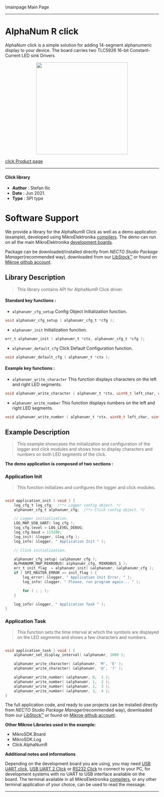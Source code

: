 \mainpage Main Page

---
# AlphaNum R click

AlphaNum click is a simple solution for adding 14-segment alphanumeric display to your device. The board carries two TLC5926 16-bit Constant-Current LED sink Drivers

<p align="center">
  <img src="https://download.mikroe.com/images/click_for_ide/alphanumr_click.png" height=300px>
</p>

[click Product page](https://www.mikroe.com/alphanum-r-click)

---


#### Click library

- **Author**        : Stefan Ilic
- **Date**          : Jun 2021.
- **Type**          : SPI type


# Software Support

We provide a library for the AlphaNumR Click
as well as a demo application (example), developed using MikroElektronika
[compilers](https://www.mikroe.com/necto-studio).
The demo can run on all the main MikroElektronika [development boards](https://www.mikroe.com/development-boards).

Package can be downloaded/installed directly from *NECTO Studio Package Manager*(recommended way), downloaded from our [LibStock&trade;](https://libstock.mikroe.com) or found on [Mikroe github account](https://github.com/MikroElektronika/mikrosdk_click_v2/tree/master/clicks).

## Library Description

> This library contains API for AlphaNumR Click driver.

#### Standard key functions :

- `alphanumr_cfg_setup` Config Object Initialization function.
```c
void alphanumr_cfg_setup ( alphanumr_cfg_t *cfg );
```

- `alphanumr_init` Initialization function.
```c
err_t alphanumr_init ( alphanumr_t *ctx, alphanumr_cfg_t *cfg );
```

- `alphanumr_default_cfg` Click Default Configuration function.
```c
void alphanumr_default_cfg ( alphanumr_t *ctx );
```

#### Example key functions :

- `alphanumr_write_character` This function displays characters on the left and right LED segments.
```c
void alphanumr_write_character ( alphanumr_t *ctx, uint8_t left_char, uint8_t right_char );
```

- `alphanumr_write_number` This function displays numbers on the left and right LED segments.
```c
void alphanumr_write_number ( alphanumr_t *ctx, uint8_t left_char, uint8_t right_char );
```

## Example Description

> This example showcases the initialization and configuration of the logger and click modules and shows how to display characters and numbers on both LED segments of the click.

**The demo application is composed of two sections :**

### Application Init

> This function initializes and configures the logger and click modules.

```c

void application_init ( void ) {
    log_cfg_t log_cfg;  /**< Logger config object. */
    alphanumr_cfg_t alphanumr_cfg;  /**< Click config object. */

    // Logger initialization.
    LOG_MAP_USB_UART( log_cfg );
    log_cfg.level = LOG_LEVEL_DEBUG;
    log_cfg.baud = 115200;
    log_init( &logger, &log_cfg );
    log_info( &logger, " Application Init " );

    // Click initialization.

    alphanumr_cfg_setup( &alphanumr_cfg );
    ALPHANUMR_MAP_MIKROBUS( alphanumr_cfg, MIKROBUS_1 );
    err_t init_flag  = alphanumr_init( &alphanumr, &alphanumr_cfg );
    if ( SPI_MASTER_ERROR == init_flag ) {
        log_error( &logger, " Application Init Error. " );
        log_info( &logger, " Please, run program again... " );

        for ( ; ; );
    }

    log_info( &logger, " Application Task " );
}

```

### Application Task

> This function sets the time interval at which the symbols are displayed on the LED segments and shows a few characters and numbers.

```c

void application_task ( void ) {
    alphanumr_set_display_interval( &alphanumr, 1000 );

    alphanumr_write_character( &alphanumr, 'M', 'E' );
    alphanumr_write_character( &alphanumr, '@', '?' );

    alphanumr_write_number( &alphanumr, 0,  1 );
    alphanumr_write_number( &alphanumr, 1,  2 );
    alphanumr_write_number( &alphanumr, 2,  3 );
    alphanumr_write_number( &alphanumr, 3,  4 );
}


```


The full application code, and ready to use projects can be installed directly from *NECTO Studio Package Manager*(recommended way), downloaded from our [LibStock&trade;](https://libstock.mikroe.com) or found on [Mikroe github account](https://github.com/MikroElektronika/mikrosdk_click_v2/tree/master/clicks).

**Other Mikroe Libraries used in the example:**

- MikroSDK.Board
- MikroSDK.Log
- Click.AlphaNumR

**Additional notes and informations**

Depending on the development board you are using, you may need
[USB UART click](http://shop.mikroe.com/usb-uart-click),
[USB UART 2 Click](http://shop.mikroe.com/usb-uart-2-click) or
[RS232 Click](http://shop.mikroe.com/rs232-click) to connect to your PC, for
development systems with no UART to USB interface available on the board. The
terminal available in all MikroElektronika
[compilers](http://shop.mikroe.com/compilers), or any other terminal application
of your choice, can be used to read the message.

---
